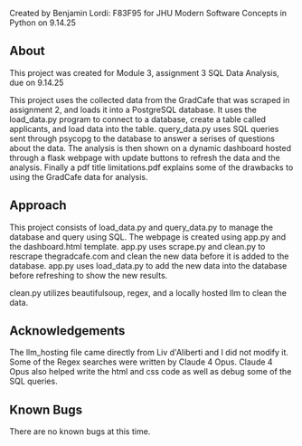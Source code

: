 Created by Benjamin Lordi: F83F95  for JHU Modern Software Concepts in Python on 9.14.25

## About
This project was created for Module 3, assignment 3 SQL Data Analysis, due on 9.14.25

This project uses the collected data from the GradCafe that was scraped in assignment 2, and loads it into a PostgreSQL database.  It uses the load_data.py program to connect to a database, create a table called applicants, and load data into the table.  query_data.py uses SQL queries sent through psycopg to the database to answer a serises of questions about the data.  The analysis is then shown on a dynamic dashboard hosted through a flask webpage with update buttons to refresh the data and the analysis.  Finally a pdf title limitations.pdf explains some of the drawbacks to using the GradCafe data for analysis.

## Approach

This project consists of load_data.py and query_data.py to manage the database and query using SQL.  The webpage is created using app.py and the dashboard.html template.  app.py uses scrape.py and clean.py to rescrape thegradcafe.com and clean the new data before it is added to the database.  app.py uses load_data.py to add the new data into the database before refreshing to show the new results.

clean.py utilizes beautifulsoup, regex, and a locally hosted llm to clean the data.

## Acknowledgements

The llm_hosting file came directly from Liv d'Aliberti and I did not modify it.  Some of the Regex searches were written by Claude 4 Opus.  Claude 4 Opus also helped write the html and css code as well as debug some of the SQL queries. 

## Known Bugs

There are no known bugs at this time.